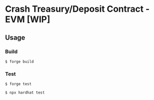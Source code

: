 # Crash Treasury/Deposit Contract - EVM [WIP]

## Usage

### Build

```shell
$ forge build
```

### Test

```shell
$ forge test
```

```shell
$ npx hardhat test
```
